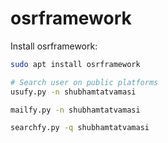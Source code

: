 # osrframework

Install osrframework:
```bash
sudo apt install osrframework
```


```bash
# Search user on public platforms
usufy.py -n shubhamtatvamasi

mailfy.py -n shubhamtatvamasi

searchfy.py -q shubhamtatvamasi
```



